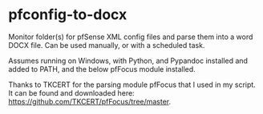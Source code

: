 # pfconfig-to-docx
Monitor folder(s) for pfSense XML config files and parse them into a word DOCX file.
Can be used manually, or with a scheduled task.

Assumes running on Windows, with Python, and Pypandoc installed and added to PATH, and the below pfFocus module installed.

Thanks to TKCERT for the parsing module pfFocus that I used in my script. It can be found and downloaded here: https://github.com/TKCERT/pfFocus/tree/master.

